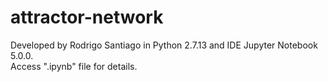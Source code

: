 # attractor-network
Developed by Rodrigo Santiago in Python 2.7.13 and IDE Jupyter Notebook 5.0.0.<br>
Access ".ipynb" file for details.
